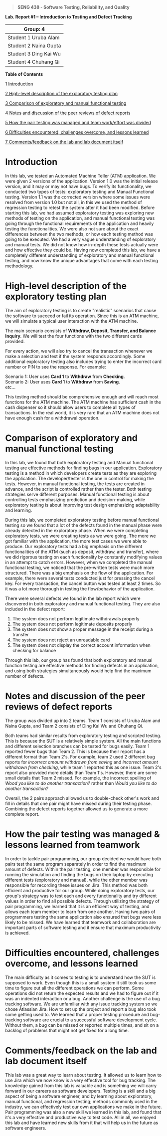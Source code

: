>   **SENG 438 - Software Testing, Reliability, and Quality**

**Lab. Report \#1 – Introduction to Testing and Defect Tracking**

| Group: 4      |
|-----------------|
| Student 1 Uruba Alam                |   
| Student 2 Naina Gupta              |   
| Student 3 Ding Kai Wu               |   
| Student 4 Chuhang Qi                |   


**Table of Contents**

[1 Introduction](#Introduction)

[2 High-level description of the exploratory testing plan](#High-level-description-of-the-exploratory-testing-plan)

[3 Comparison of exploratory and manual functional testing](#Comparison-of-exploratory-and-manual-functional-testing)

[4 Notes and discussion of the peer reviews of defect reports](#Notes-and-discussion-of-the-peer-reviews-of-defect-reports)

[5 How the pair testing was managed and team work/effort was divided](#How-the-pair-testing-was-managed-&-team-workeffort-was-divided)

[6 Difficulties encountered, challenges overcome, and lessons learned](#Difficulties-encountered-challenges-overcome-and-lessons-learned)

[7 Comments/feedback on the lab and lab document itself](#Commentsfeedback-on-the-lab-and-lab-document-itself)

# Introduction

In this lab, we tested an Automated Machine Teller (ATM) application. We were given 2 versions of the application. Version 1.0 was the initial release version, and it may or may not have bugs. To verify its functionality, we conducted two types of tests: exploratory testing and Manual Functional testing. Version 1.1 was the corrected version where some issues were resolved from version 1.0 but not all, in this we used the method of regression testing to retest the system after it had been modified. Before starting this lab, we had assumed exploratory testing was exploring new methods of testing on the application, and manual functional testing was going through the functional requirements of the application and heavily testing the functionalities. We were also not sure about the exact differences between the two methods, or how each testing method was going to be executed. We had a very vague understanding of exploratory and manual tests. We did not know how in-depth these tests actually were and how effective they could be. Having now completed this lab, we have a completely different understanding of exploratory and manual functional testing, and now know the unique advantages that come with each testing methodology. 

# High-level description of the exploratory testing plan

The aim of exploratory testing is to create "realistic" scenarios that cause the software to succeed or fail its operation. Since this is an ATM machine, we will simulate a typical user interaction with the ATM machine.

The main scenario consists of **Withdraw, Deposit, Transfer, and Balance Inquiry**. We will test the four functions with the two different cards provided.

For every action, we will also try to cancel the transaction whenever we make a selection and test if the system responds accordingly. Some additional exploratory testing also includes trying to enter the incorrect card number or PIN to see the response. For example:

Scenario 1: User uses **Card 1** to **Withdraw** from **Checking**.<br>
Scenario 2: User uses **Card 1** to **Withdraw** from **Saving**.<br>
etc...

This testing method should be comprehensive enough and will reach most functions for the ATM machine. The ATM machine has sufficient cash in the cash dispenser so it should allow users to complete all types of transactions. In the real world, it is very rare that an ATM machine does not have enough cash for a withdrawal operation. 

# Comparison of exploratory and manual functional testing

In this lab, we found that both exploratory testing and Manual functional testing are effective methods for finding bugs in our application. Exploratory testing is a method in which developers create tests as they are exploring the application. The developer/tester is the one in control for making the tests. However, in manual functional testing, the tests are created in advance, and the script is controlled rather than the tester. Both testing strategies serve different purposes. Manual functional testing is about controlling tests emphasizing prediction and decision-making, while exploratory testing is about improving test design emphasizing adaptability and learning. 

During this lab, we completed exploratory testing before manual functional testing so we found that a lot of the defects found in the manual phase were already detected in the exploratory phase. When we were completing exploratory tests, we were creating tests as we were going. The more we got familiar with the application, the more test cases we were able to produce. Our exploratory tests had a big emphasis on the different functionalities of the ATM (such as deposit, withdraw, and transfer), where we did rigorous testing on each functionality by constantly modifying values in an attempt to catch errors. However, when we completed the manual functional testing, we noticed that the pre-written tests were much more structured. There was a big emphasis on the flow of the application. For example, there were several tests conducted just for pressing the cancel key. For every transaction, the cancel button was tested at least 2 times. So it was a lot more thorough in testing the flow/behavior of the application. 

There were several defects we found in the lab report which were discovered in both exploratory and manual functional testing. They are also included in the defect report:

1. The system does not perform legitimate withdrawals properly
2. The system does not perform legitimate deposits properly
3. The system does not show a proper message in the receipt during a transfer
4. The system does not reject an unreadable card
5. The system does not display the correct account information when checking for balance

Through this lab, our group has found that both exploratory and manual function testing are effective methods for finding defects in an application, and using both strategies simultaneously would help find the maximum number of defects. 

# Notes and discussion of the peer reviews of defect reports

The group was divided up into 2 teams. Team 1 consists of Uruba Alam and Naina Gupta, and Team 2 consists of Ding Kai Wu and Chuhang Qi.

Both teams had similar results from exploratory testing and scripted testing. This is because the SUT is a relatively simple system. All the main functions and different selection branches can be tested for bugs easily. Team 1 reported fewer bugs than Team 2. This is because their report has a different format than Team 2's. For example, team 2 used 2 different bug reports for *incorrect amount withdrawn from saving* and *incorrect amount withdrawn from checking*, while team 1 reported this as one issue. Team 2's report also provided more details than Team 1's. However, there are some small details that Team 2 missed. For example, the incorrect spelling of *Wood you like to do another transaction?* rather than *Would you like to do another transaction?*

Overall, the 2 pairs approach allowed us to double-check other's work and fill in details that one pair might have missed during their testing phase. Combining the defect reports together allowed us to generate a more complete report.

# How the pair testing was managed & lessons learned from teamwork

In order to tackle pair programming, our group decided we would have both pairs test the same program separately in order to find the maximum amount of defects. Within the pair testing, one member was responsible for running the simulation and finding the bugs on their laptop by executing different tests (exploratory and manual), while the other member was responsible for recording these issues on Jira. This method was both efficient and productive for our group. While doing exploratory tests, our group's strategy was to test each and every functionality and try different values in order to find all possible defects. Through utilizing the strategy of pair programming, we learned that it is an efficient way of testing, and allows each team member to learn from one another. Having two pairs of programmers testing the same application also ensured that bugs were less likely to be missed. We have learned that teamwork and collaboration are important parts of software testing and it ensure that maximum productivity is achieved.  

# Difficulties encountered, challenges overcome, and lessons learned

The main difficulty as it comes to testing is to understand how the SUT is supposed to work. Even though this is a small system it still took us some time to figure out all the different operations we can perform. Some operations did not return the expected results and we had to figure out if it was an indented interaction or a bug. Another challenge is the use of a bug tracking software. We are unfamiliar with any issue tracking system so we chose Atlassian Jira. How to set up the project and report a bug also took some getting used to. We learned that a proper testing procedure and bug-tracking software are crucial to a successful software development cycle. Without them, a bug can be missed or reported multiple times, and sit on a backlog of problems that might not get fixed for a long time.

# Comments/feedback on the lab and lab document itself

This lab was a great way to learn about testing. It allowed us to learn how to use Jira which we now know is a very effective tool for bug tracking. The knowledge gained from this lab is valuable and is something we will carry forward in our careers as software developers. Testing is a skill and a big aspect of being a software engineer, and by learning about exploratory, manual functional, and regression testing; methods commonly used in the industry, we can effectively test our own applications we make in the future. Pair programming was also a new skill we learned in this lab, and found that it's a very effective and productive way to test code. All in all, we enjoyed this lab and have learned new skills from it that will help us in the future as software engineers. 
